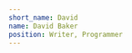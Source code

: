 ```yaml
---
short_name: David
name: David Baker
position: Writer, Programmer
---
```


<!-- David has been writing code for 10 years.   -->